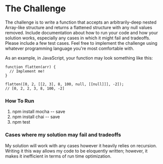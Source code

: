# The Challenge

The challenge is to write a function that accepts an arbitrarily-deep nested Array-like structure and returns a flattened structure with any null values removed. Include documentation about how to run your code and how your solution works, especially any cases in which it might fail and tradeoffs. Please include a few test cases. Feel free to implement the challenge using whatever programming language you're most comfortable with.

As an example, in JavaScript, your function may look something like this:

```
function flatten(arr) {
  // Implement me!
}

flatten([0, 2, [[2, 3], 8, 100, null, [[null]]], -2]);
// [0, 2, 2, 3, 8, 100, -2]
```

### How To Run
1. npm install mocha -- save
2. npm install chai -- save
3. npm test


### Cases where my solution may fail and tradeoffs
My solution will work with any cases however it heavily relies
on recursion. Writing it this way allows my code to be eloquently written; however, it makes it inefficient in terms of run time optimization.
